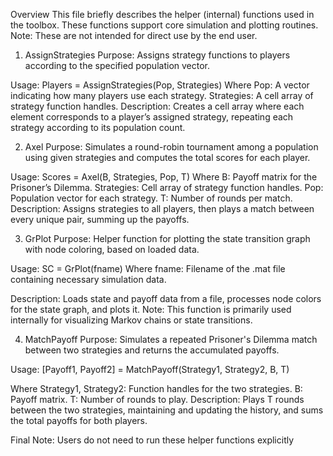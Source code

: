 Overview
This file briefly describes the helper (internal) functions used in the toolbox. These functions support core simulation and plotting routines.
Note: These are not intended for direct use by the end user.

1. AssignStrategies
Purpose:
Assigns strategy functions to players according to the specified population vector.

Usage:
Players = AssignStrategies(Pop, Strategies)
Where
	Pop: A vector indicating how many players use each strategy.
	Strategies: A cell array of strategy function handles.
Description:
Creates a cell array where each element corresponds to a player’s assigned strategy, repeating each strategy according to its population count.

2. Axel
Purpose:
Simulates a round-robin tournament among a population using given strategies and computes the total scores for each player.

Usage:
Scores = Axel(B, Strategies, Pop, T)
Where
	B: Payoff matrix for the Prisoner’s Dilemma.
	Strategies: Cell array of strategy function handles.
	Pop: Population vector for each strategy.
	T: Number of rounds per match.
Description:
Assigns strategies to all players, then plays a match between every unique pair, summing up the payoffs.

3. GrPlot
Purpose:
Helper function for plotting the state transition graph with node coloring, based on loaded data.

Usage:
SC = GrPlot(fname)
Where
	fname: Filename of the .mat file containing necessary simulation data.

Description:
Loads state and payoff data from a file, processes node colors for the state graph, and plots it.
Note: This function is primarily used internally for visualizing Markov chains or state transitions.

4. MatchPayoff
Purpose:
Simulates a repeated Prisoner's Dilemma match between two strategies and returns the accumulated payoffs.

Usage:
[Payoff1, Payoff2] = MatchPayoff(Strategy1, Strategy2, B, T)

Where
	Strategy1, Strategy2: Function handles for the two strategies.
	B: Payoff matrix.
	T: Number of rounds to play.
Description:
Plays T rounds between the two strategies, maintaining and updating the history, and sums the total payoffs for both players.

Final Note:
Users do not need to run these helper functions explicitly
